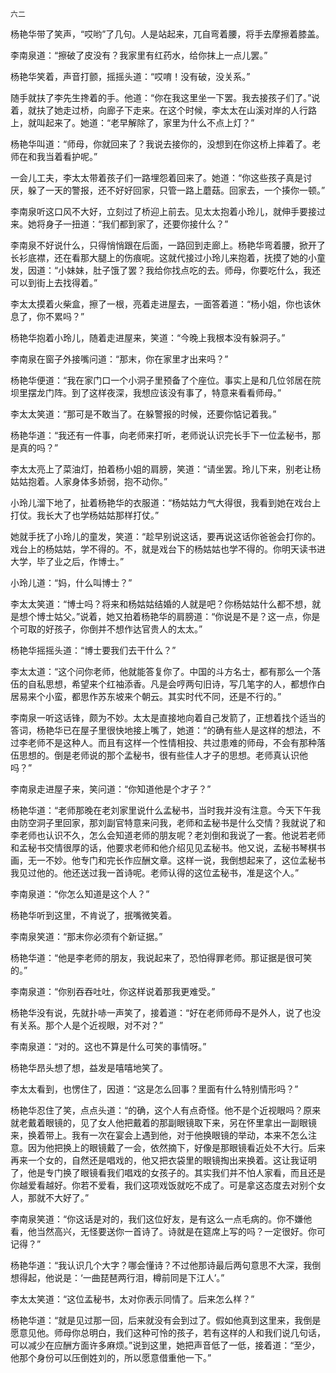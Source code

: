     六二 

   杨艳华带了笑声，“哎哟”了几句。人是站起来，兀自弯着腰，将手去摩擦着膝盖。

   李南泉道：“擦破了皮没有？我家里有红药水，给你抹上一点儿罢。”

   杨艳华笑着，声音打颤，摇摇头道：“哎唷！没有破，没关系。”

   随手就扶了李先生搀着的手。他道：“你在我这里坐一下罢。我去接孩子们了。”说着，就扶了她走过桥，向廊子下走来。在这个时候，李太太在山溪对岸的人行路上，就叫起来了。她道：“老早解除了，家里为什么不点上灯？”

   杨艳华叫道：“师母，你就回来了？我说去接你的，没想到在你这桥上摔着了。老师在和我当着看护呢。”

   一会儿工夫，李太太带着孩子们一路埋怨着回来了。她道：“你这些孩子真是讨厌，躲了一天的警报，还不好好回家，只管一路上蘑菇。回家去，一个揍你一顿。”

   李南泉听这口风不大好，立刻过了桥迎上前去。见太太抱着小玲儿，就伸手要接过来。她将身子一扭道：“我们都到家了，还要你接什么？”

   李南泉不好说什么，只得悄悄跟在后面，一路回到走廊上。杨艳华弯着腰，掀开了长衫底襟，还在看那大腿上的伤痕呢。这就代接过小玲儿来抱着，抚摸了她的小童发，因道：“小妹妹，肚子饿了罢？我给你找点吃的去。师母，你要吃什么，我还可以到街上去找得着。”

   李太太摸着火柴盒，擦了一根，亮着走进屋去，一面答着道：“杨小姐，你也该休息了，你不累吗？”

   杨艳华抱着小玲儿，随着走进屋来，笑道：“今晚上我根本没有躲洞子。”

   李南泉在窗子外接嘴问道：“那末，你在家里才出来吗？”

   杨艳华便道：“我在家门口一个小洞子里预备了个座位。事实上是和几位邻居在院坝里摆龙门阵。到了这样夜深，我想应该没有事了，特意来看看师母。”

   李太太笑道：“那可是不敢当了。在躲警报的时候，还要你惦记着我。”

   杨艳华道：“我还有一件事，向老师来打听，老师说认识完长手下一位孟秘书，那是真的吗？”

   李太太亮上了菜油灯，拍着杨小姐的肩膀，笑道：“请坐罢。玲儿下来，别老让杨姑姑抱着。人家身体多娇弱，抱不动你。”

   小玲儿溜下地了，扯着杨艳华的衣服道：“杨姑姑力气大得很，我看到她在戏台上打仗。我长大了也学杨姑姑那样打仗。”

   她就手抚了小玲儿的童发，笑道：“趁早别说这话，要再说这话你爸爸会打你的。戏台上的杨姑姑，学不得的。不，就是戏台下的杨姑姑也学不得的。你明天读书进大学，毕了业之后，作博士。”

   小玲儿道：“妈，什么叫博士？”

   李太太笑道：“博士吗？将来和杨姑姑结婚的人就是吧？你杨姑姑什么都不想，就是想个博士姑父。”说着，她又拍着杨艳华的肩膀道：“你说是不是？这一点，你是个可取的好孩子，你倒并不想作达官贵人的太太。”

   杨艳华摇摇头道：“博士要我们去干什么？”

   李太太道：“这个问你老师，他就能答复你了。中国的斗方名士，都有那么一个落伍的自私思想，希望来个红袖添香。凡是会哼两句旧诗，写几笔字的人，都想作白居易来个小蛮，都思作苏东坡来个朝云。其实时代不同，还是不行的。”

   李南泉一听这话锋，颇为不妙。太太是直接地向着自己发箭了，正想着找个适当的答词，杨艳华已在屋子里很快地接上嘴了，她道：“的确有些人是这样的想法，不过李老师不是这种人。而且有这样一个性情相投、共过患难的师母，不会有那种落伍思想的。倒是老师说的那个孟秘书，很有些佳人才子的思想。老师真认识他吗？”

   李南泉走进屋子来，笑问道：“你知道他是个才子？”

   杨艳华道：“老师那晚在老刘家里说什么孟秘书，当时我并没有注意。今天下午我由防空洞子里回家，那刘副官特意来问我，老师和孟秘书是什么交情？我就说了和李老师也认识不久，怎么会知道老师的朋友呢？老刘倒和我说了一套。他说若老师和孟秘书交情很厚的话，他要求老师和他介绍见见孟秘书。他又说，孟秘书琴棋书画，无一不妙。他专门和完长作应酬文章。这样一说，我倒想起来了，这位孟秘书我见过他的。他还送过我一首诗呢。老师认得的这位孟秘书，准是这个人。”

   李南泉道：“你怎么知道是这个人？”

   杨艳华听到这里，不肯说了，抿嘴微笑着。

   李南泉笑道：“那末你必须有个新证据。”

   杨艳华道：“他是李老师的朋友，我说起来了，恐怕得罪老师。那证据是很可笑的。”

   李南泉道：“你别吞吞吐吐，你这样说着那我更难受。”

   杨艳华没有说，先就扑哧一声笑了，接着道：“好在老师师母不是外人，说了也没有关系。那个人是个近视眼，对不对？”

   李南泉道：“对的。这也不算是什么可笑的事情呀。”

   杨艳华昂头想了想，益发是嘻嘻地笑了。

   李太太看到，也愣住了，因道：“这是怎么回事？里面有什么特别情形吗？”

   杨艳华忍住了笑，点点头道：“的确，这个人有点奇怪。他不是个近视眼吗？原来就老戴着眼镜的，见了女人他把戴着的那副眼镜取下来，另在怀里拿出一副眼镜来，换着带上。我有一次在宴会上遇到他，对于他换眼镜的举动，本来不怎么注意。因为他把换上的眼镜戴了一会，依然摘下，好像是那眼镜看近处不大行。后来再来一个女的，自然还是唱戏的，他又把衣袋里的眼镜掏出来换着。这让我证明了，他是专门换了眼镜看我们唱戏的女孩子的。其实我们并不怕人家看，而且还是你越爱看越好。你若不爱看，我们这项戏饭就吃不成了。可是拿这态度去对别个女人，那就不大好了。”

   李南泉笑道：“你这话是对的，我们这位好友，是有这么一点毛病的。你不嫌他看，他当然高兴，无怪要送你一首诗了。诗就是在筵席上写的吗？一定很好。你可记得？”

   杨艳华道：“我认识几个大字？哪会懂诗？不过他那诗最后两句意思不大深，我倒想得起，他说是：‘一曲琵琶两行泪，樽前同是下江人’。”

   李太太笑道：“这位孟秘书，太对你表示同情了。后来怎么样？”

   杨艳华道：“就是见过那一回，后来就没有会到过了。假如他真到这里来，我倒是愿意见他。师母你总明白，我们这种可怜的孩子，若有这样的人和我们说几句话，可以减少在应酬方面许多麻烦。”说到这里，她把声音低了一低，接着道：“至少，他那个身份可以压倒姓刘的，所以愿意借重他一下。”


